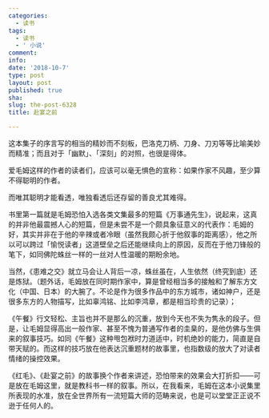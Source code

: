 ```yaml
---
categories:
  - 读书
tags:
  - 读书
  - ' 小说'
comment: 
info: 
date: '2018-10-7'
type: post
layout: post
published: true
sha: 
slug: the-post-6328
title: 赴宴之前

---
```

这本集子的序言写的相当的精妙而不刻板，巴洛克刀柄、刀身、刀刃等等比喻美妙而精准；而且对于「幽默」、「深刻」的对照，也很是得体。

爱毛姆这样的作者的读者们，应该可以毫无惧色的宣称：如果作家不风趣，至少算不得聪明的作者。

而唯其聪明才能看透，唯独看透后还存留的善良尤其难得。

书里第一篇就是毛姆恐怕入选各类文集最多的短篇《万事通先生》，说起来，这真的并非他最震撼人心的短篇，但是未尝不是一个颇具象征意义的代表作：毛姆的好，其实并非在于他的辛辣或者冷眼（虽然我颇心折于他叙事的距离感），他之所以可以跨过「愉悦读者」这道壁垒之后还能继续向上的原因，反而在于他刀锋般的笔下，如同佛陀蛛丝一样的一丝对人性温暖的期盼余地。

当然，《患难之交》就立马会让人背后一凉，蛛丝虽在，人生依然（终究到底）还是炼狱。（题外话，毛姆放在同时期作家中，算是曾经相当多的接触和了解东方文化（中国、日本）的大腕了。不论是作为很多作品中的东方城市，诸如神户，还是很多东方的人物描写，比如辜鸿铭、比如李鸿章，都是相当珍贵的记录）；

《午餐》行文轻松、主旨也并不是那么的沉重，放到今天也不失为隽永的段子。但是，让毛姆显得高出一般作家、甚至不愧为普通写作者的圭臬的，是他仿佛与生俱来的叙事技巧。如同《午餐》这种甩包袱时力道适中，时机绝妙的能力，简直是自带天赋的。而这样的技巧放在他表达沉重题材的故事里，也指数级的放大了对读者情绪的操控效果。

《红毛》、《赴宴之前》的故事换个作者来讲述，恐怕带来的效果会大打折扣——可是放在毛姆这里，就是教科书一样的叙事。所以，在我看来，毛姆在这本小说集里所表现的水准，放在全世界所有一流短篇大师的范畴来说，也是可以堂堂正正说不逊于任何人的。



